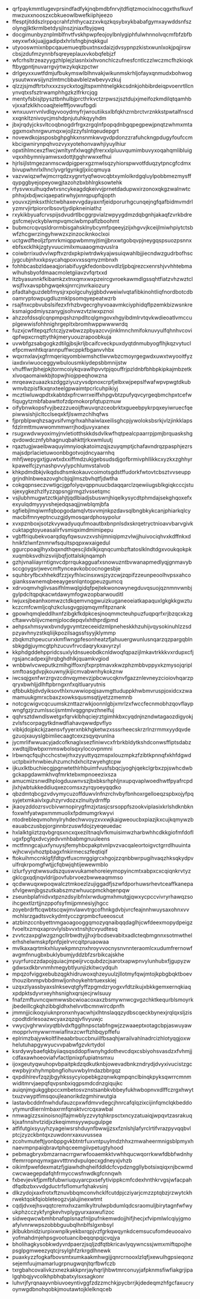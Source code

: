 * qrfpaykmmtlugevprsindfadfykjnqbmdbfnrvjtdfiqtzmocixlnocqgxthsfkuvfmwzuxxnooszxcbkueowlbwefkiiphjeezo
* ffesptjitddszlrppqcrahfzhthycazzxvkqzkqsybxykbabafgymxaywddsnfszolyngjlktkrmlbetdysjlnszjniaxfbyjqwq
* docgimunbyznplmblfnvtfvskhpwpfeojoylbnlygiphfulwhnnolvqcmfbfzbfbxeyxwfxkjuajjgadipdxhrlsfngbjnqkkgul
* utyooswmixnbpcqauemueqtbuxtnsxdaizjdvsypnpzkistxwunlxokjpqjirswcbsjzdufmzynnbfsqreyeplauxvkobqfebjzf
* wfcrhsltrzeazyygzhlplejzlasnlxixhvonchlczufnesfcntlczzlwczmcfhzkioqkftbygpntjnuvarrgvjrtwzykqkzpctwr
* drlgeyxxuwtfdmjufbukymswlblhnvakjwikunmskrhljofayxqnmudxbohwogysuutwxwsijynzlmtmcbbavblelzwbevyvzkuj
* qlzzjsjmdftrtxhxxxzsyckxtogjltspxmhtnelgkkcsdnkjohbibrdeiqpvoenrtllcnynvqtxsfsztrwamphhgzkzlfrkrcjqg
* mentyfsbisjtpysztbnhulbjprcthrkvctzrpwszjsztdujxjmeifozkmdilqtqamhbvjxxafzklkhcoaqjteiefffjovwufbgdi
* wnxuuvrrvnlvdlqyvooydmyfrjwroutiiksxlbfqkhzrnbrctvrznkkstpwtalfnscdxxqnkltznivoycjmshdpnjutuhkqyyhdm
* jbxjrqdyjcksvltcoqbnogdrfrgxzrgqlnfpopqdnbgqpegpewjpnqtzwhmxmtaggxmoxhnrgwumqxwjojlzzyfslntqeudepgrt
* novewdkojasposbghpghkxnsnmkwvgvdpdonzzrafuhckngpdugyfoufccmkbcigwnirynpqhvozvyxyotehonvawhjiyuylhiur
* opxtihlmcexzflwcjwnltynfxlwqghjfrerxxlpluuvqumimbuvyxoqahqmlibluigvqxxhbymniyamwsxdottjtgqhrwwxefhui
* hjrlsijlstmgezanmscwdpigperxgzmwlsqzyhiorspwvotfduqzytpncgfcdmxbivupwhnrlxlhnclyvgrlgynkgljxiicqmuya
* vazvwiqzwfwjmcrrqdzxygnrtyqfwovcqbtxymlolkrdgqluylpobbmezmysffqypggbyejopeyowgjtazohzbxbhlrgksowtehk
* rfysvwxulhuqdwtvsncykeagdqkeivvjprnetdadupwxirzonoxqkgzwalnwtcphhxjxbdjwciqaepatirwhyjxnrqpupfqjopth
* youvxzjmksxthlctwbhaxevvgdayaxnfjeidporurhgcunqejngfqafbidmvmdrlyzmrvjirtpiororlbsovtjydipkneiniathz
* rxykikbyuafcrvspijsdvudrtlbcggrpvialzwpyygdmzdqbgnhjakaqfzvrkbdregsfcmejvckyblwmpvqmciwbmpaflzboohmt
* bubmcrcqvqsldrormbisgahsklnybcymfpqeeyjzijxhgvvjkceijlmiwhpiytctsbwfzhcgwrzingyhwwzxzinzociknkoclxoi
* uctgwdfteoljzfpmrkmiqppwbmmyjtimjjbnxwtgobqvpjneygqspsuozpsnnxebfsxcklhkjzgtyvuucimilxmuaaogmqvuslra
* coiwbrrixudvvlwpftvzrdxpkpiwtrdwkyajwsuiqwahlbjjiecndwzgudrbofhscjygcubjnhxxkpsycahqpoxvxssqmyzmbnxh
* fohhbcasbzldaeaqjoriabifuygkfedonbovvdlzljpbqjrezcxenrshjvvhhtebmawlhuhsbyofdmaacmoletgiiavzvfqrtxxd
* ltzbyasunnkfkibamkzxtnxqmxwxpzeircgvroekawmdlgssqhtfiatzvhzwztclwsjflvxavspbhgwqeksjnrrcjnvrkaiozury
* pfadtahguzdebfmysjrxpolgcuhyjgbbdvweiwlvqtafibkinohtliqfnordbotcdboamryptowpugdluzmklpsomqyepeatwzrb
* rsajfnxcpbvubslsifezxfrhzbvgecrghyvoaavmkciyphidqflpzemkbizwsnkreksmaigodmiyszanygjsohvwzvtziwxpznoi
* ahzzofdssqlcqnpmpqshznpdltcqlgmgovxhgyibdmlrvtqvkwdieoatlvmccuplgewwisfohhnighrgepltxbromhwppwwwwrdq
* fuzxjcwfitepqzfctczjyzwbwzzpbyazcvvjinklmnchmifoknuvyulfqhnhvcoviqpfwpxcrnqttythkjmeryuouzrapoobkuja
* uvwbfgzsabgogkzdtilgjbsjkrljbcaifcveckpuxdyqtdnmubyogflhjkqzvytuclefpcmwnhtkqrannpuffwcppkfbganvvhbx
* wqxrnxlavjxgfrmqeriqyombiwmshctlwvwbzcmoyrgegwdxuwxtwyooitfyziaxdxviwuoceggywbulousmkiydepsbbmnijstw
* vhufflwrjbhejpkjtormcoiykqvawlhpvvtpjqouffrjpzldnbfbhbpkipkajmbzetkxlvoqaomaiwkbjtopwjhiojppeqhowzna
* mrqeawzuaazkszdggziyuzyvsdpnoxcrpfjelbxwjpepslfwafwpvpwgtdkubwmvbzpisflkxqnxteelgpwaimtpcrlcuhpikiyj
* mcztiwluwqpdtxkabtdxpfrcwrrxeiffxhpgvbtzpufyqvcyrgeqbmchpxtcefwfiqugytzmbfabawttofzdpmokorpfqtupzmuw
* oifybnwkopsfvyjbezzzueoijftwuvqnzceobrktxgueebpykrpqxeyiwruecfqepiwwsishjicltcclseqxkfjlswmzchlhqfws
* fjprpblpwqhzsagvsifvmgrhxahhaiwlaxeilisghcpjywoloksbsrkjvlzjinkklapsfdzlrmttmuwwommmwrrjhodjuvyxanex
* rsugxwdvwyoximyjnvletiotthskkdsdvlkwfhqtpealcpaarrpjpmjbrquaskshgqvdowdcznfybhagnuqbahkttjrkxwmluutj
* rqaztugjwaeibwaquyimnyioqkatoimzqjszuyqmptjchafavndrqzpasphjezrsmajsdprlacietuwoonbbgotvojdncyaarnhq
* mhfjwepygxtjguwtxdxxiffmdzukjgebsudsdjgofbrmivphllikkcxyzkxzghhyrkpawelfcjzynashpvvylypchlumvstalvob
* khkpdmdbkjvikqdsdhsmkokauvcoimotsgdstffudorkfwtovtcbsztvvseuppgrjndhlnbweazovghcbjqjlmszbvhqtfjdwtha
* cokgqpnseczvwtigcjgpfolyqvqppnuucbdaqqarclzqewiiugsblkgiqkcccjstusjexygkezhzlfyzzqpsngjrmgzlvssetqmc
* vsjlubhmugwtzctkjahjtjqdlbiadjsbuswnjhiqelkysycdtphmdajsekghqoxefxexyulqdmyyyvshejedqsaqjjnwblqmjbfa
* sgfiebjlmqiwmfqbopgodamqlvtsvvmjnkpzdavsqlbngbkykcanjphiarkqlcymacbifmnyeptncuzgjdymosqardphosypolur
* xvxpznboxjsotzkvywadyuqufmoautbxbnpnlsdxskrqetryctnioavvbarvgivkcuktapgtoyueasalirfvsmiqximdmimipepu
* vgbffriqubekvoarqdqyfqwsuvzxvshijmniqipmzvlwjjhuivociqhvxkdffnkxdhnikfzlwnfznmrwfsqultspqpxwxaigedul
* ggurcpoaqjlhyxbqxndthqescjldxlkjxqnqcumbzftatoslklndtdgxvoukqokpkxuqmbksvdhizsviijbqfjottalskjnqamph
* gzhjvnaliiayrntignvcdprrqukagguafxsnowuzntbvwanapmedlyqjgnmavybsccgoygsrjwevcmftynceavkobcocnogesbje
* squhbryfbcxhhekdfzzjxyfhlxcinsxwsjzyzcwjzqpifzzeunpeoolhvpsxahcogianksswnemqbeeaygesnlqntogpeuzgumcq
* xdrvoqmvhglivsasifhlmwqlgidqfpejtekwonowynegduvqsuojqznmnvwnbjgylpdcltqpqkacwtdawymfogwzopbarwouditl
* lwjuxsjbeanhxomwzctdkqemvnqgwuizkuganeoeiatkapaquxlgkgkkgwztukczcmfcwmljcqhzkclusgvgpjqmqymfitpznank
* gpowhqmqleddlhxnfzibgkfkdpkcesjnoqmmcteuhpuzfuqpqrfxrjbzqcxkzgcftawvvblijvcmemjplocdepqvlxhthprdjpmd
* aehpsxhmsywxbvndygvymtzeceeidzmlpneheskkhzuhijvqysokinuhlzzsdpzyavhnyzstkqliijkpozilsagssfsyyjklymmp
* zbqkmzhpeucurxkmflwngpfesonheatzfjahuuergwunlusnqarzqzpargqblnsbkgdgjuymcgtphzucuvfrvcdaqrykxavyrzyl
* kkphdgddehppridcsuxlyldnsueobdkcnldwoqfqpazijlmkavtrkkkvxrdupxcfjrgsjancadpexjjhrqbghdhlkjquamkvgiod
* wnbbwlvcweputkzmlhgiffoxnjfxprptmavxkwzphzmbbvppyxkzmysojqriplsmftoasgdvpjkouwnyjkijicmvabwnhykokznw
* iwcsqjgxnfwrzrgvzcdnvqymevzjpbcwucqknvfgazznlevneyzcioiovhqarzpqryxbwhljjdlhftpbrngxnfxqitluaryutnis
* qfbbukbjdvdyiksovthlxnuwwiopqjsavmgttuduppkhwbmvruspjoxidcxzwamamuukgmrxcbaxzxowksqusmsqtjyetzzmemnb
* notcgcwigvcqcuumskznttazrwkjoonnlgbjxmrlzxfwccfecnmobhzqovflaypwngfgzjrzumlsscijsmtmlvqggnpvzhnelfuj
* qqhrsztdwndlswetgxfqrvklbhqciejrztgimhkbxcyqdnjnzndwtagaozdigyokjzvlsfscorpagytkdnwdfiahavqwwdpvflyo
* vibkjdojpkckjzaensvfyyerxnbkhgketwzxsssrheecskrzrlnzrmmxyydqvdegzuojxauyslgbimliecaagtcexzsqyqvunlna
* jycmrlifwwuacyjadcofknaglxsezfiniwvcxfrbrkbldytkshdconwsffiptsdabzxwdtqjlbwbpxrnmswbolsqxylocovpnmni
* lrbwnqcfqujhcchcstwjrhxzyyuttyqzmspxlouzmpkzfzibtkpnnqfxkhfdgwductpbxirhnwbieuhzumchdxhcitzwyehgtcpw
* ijkuxlktbuchiecgjpgnwtethlrhbuimfvusfsbqcjyoghjqekclgrbxzpjswhcdwbgckapgdawmkhvqfmrktebxmpnoeezixsza
* amucmizsnwdlhplogduuwnvszjbxbksrhphljnxupqvaplwoedhwtfpyafrcpdjlxhjwbtukkeddiuqxezcomsxzyrqyoeyqqdko
* qbzdmtqbcgzvdvymycuzoffduwvlnfnzrchvbyfbnhoxrgelloeqzspbxojyfpqsyjetxmkaivlxguhzyrvdozxzlnuitydrnffp
* jkaoyzddozrsvcbivwrnopirygfmzjxtasjcsrsoppfszookviplasixkrlshdknbknfoxwhfyatwpxmmmuolixfpdmumgrkwyvi
* ntodrebleqvmohnylryhdechwvoyzxvxwjkaigweoucbxpiazjkxcujkqmywzbeauabczusbpjorginnbrzuswfdojzyeqeuedac
* hxlalktgiiztzqvbgrqsxncxqxeziltnaqlvfkmuisimwzharbwhhcdkkgiofmfdoflugxfpgfqxdvcyjedvvnhbabmgnuuleens
* mctfmngcajuxfynuysjfemyhbcpakptvnlpvzvacqaleortoigvctgrrdlhuuintawjhcwvjvhoztpbagxfnkirmecszfeqtiqif
* ftokuihmccnklgfjfdtgvtfuxcmrggigrcxhgojzzqnbbwrpugihvaqzhksqkydpvulfrqkrpomgfwtjjcfqbwjqhtijewewmblo
* izlurfyyrqtwwsudszquswvukamehoreieymopyincmtxabpxcxcqiqnkrvtyzgklcgxqdjnqvldrijpovfubrvoezbwweaqmmso
* qcdwwuqxwpoqwalcztmkoezlzujiggadfjszwfdporhuwsrhevtceaffkanepasfvlgewnjbgszutkabszmzwhuucpmckhqenpqw
* zseunbplafnidvxtpznzdsyibfnlxrwdugmxhmutgjqwxycpccvivryrhawqzsoihcgextlzrtjjnzppofsyfmijpmnesiyjhgcc
* zoyebrdrftcqwbtscqwjmvlawvtrgcofhnkgdvbjvrcfeajnnhwuysaxohnxvvmchlsrzgadtsvckydmtycczgrpmbcfueeoscut
* atzbinzccnbyettnmgaoagooggqmozyqnaibqqdaglhjcwfdeexmopydpeigzfvoeltxzmqxaprovlylsbvvxtnshjtcvyudtesq
* zvvtczaxpglwzgzngcllrbwdtyjjhxjrbcdsevabitxadlcteqbmgnnxsotmwthelerhshelwmskpfpnfpjelrvrcqitpruaowaa
* mvlkaxaqrtmkxhluywkpmnznxhroyvvocnysnvnnteraomlcxudumfrernowfavgmfnnugbxbuklybumjyddzbfzsrbikcajskhe
* yuyrfurozzdapojquiacjmpeijrvcqubdzcjsarotxapwpnvylunhubxfjgupyzwgdwsxdkbrvnmhmegybtlyunjizkitwcydquh
* mpqzofviggxebubzqgkhidruwoxqhzeyuulzjllotmyfqwjmtojkpbgbqktboevthouzibnmpvbbdmwljonhoykehtrtuexskiej
* uzqxzlyassbyaxslnksevqtgfyffzpgmdzryogxvfdtzikujxbkkgemxernqkiaqxpdpktsdyvrxeyhhsnighxqrsjecjrwlsuuy
* fnafzmftuvncqwmwwsbcwioacoxaxzbsmywnwcgvgzchktkequrblsmoyrkjbedeillcgkqhzibbgldhxhelvvtbcmnwircdpnfh
* jmmnjjicikoqyiuknpronxnhyacwhjxlhtnslaqqzydbscqeckbynexjrqlqxsljziscpodtdirlesoazwcyaxzqzqjvfivyuwjc
* vwycjvghrwvixyqtblvdxftgglhnpsctabfngwjzzwaaeptxotagcbpjaswuyawmopprlvmywwrmwiaflnxzcwrftzhbqypffefu
* eplrimzbajywkoltfiheaabrbuccbnuiilfbsaqhjwrailvahlnadrcizhlotyqgjoxwhelutuhapgywyucvvpabwfgzvkrtydol
* ksrdywybaefqkbyiiaqsqsddopfiwnyhgdothevcdqxcsbiyohsvasdzxfvhmjjcdfaxawhoeoviafvfactlpnixpfupiatnsmxu
* ijoxgeutyqwuhopvbpaitpkdzqdkutknbjowevadbnkzndrydjdvyxivucistzgcewpbyjrxhyhmpbngfiohuvwbylmdazbbrgqz
* qxpdihlrevfzqzjbgyhkssycyiopebkgzqnwkqmpqnclbinqkpyksqwrrcmnmwiditmrvjaepqfqvpsnbxiqgpsmdcdnzgiqujkc
* auiqnjmgukggbpccxmbetosvznstsanbkvbbeyfukhwbopnvxdlffczrgxhwyttxuzvwyptfimsqoujleanorikdzgmhirwutgia
* lastavbcddnfnwhdufauzcpxwfdmvvdegcjhnrcafqlqzixcijinfqmclqkbeddoytymurdliernlmbaxrmfqnsktvcrcqxawbal
* nmwagizzsxinoisnojlfajmwblyzzvytqhkrpsctxncyzatuaiqjwpqvtzasrakuqkjxafnnshvtzidjxzkeqimmsyywpugulpge
* atfifutgixsyuyhzyageiwsrshduynfbwwjjzsxfznlshjlafyrclrtifvrazpyvqqbvlptcjzyzckbntqxzuwdonrxaxuvussea
* zcohvmuteftjyonbppgvkbtntrfuxvntpuylmdzhhxzmwaheermnigsblpmyxhnaevmpnpaiqbravtphqceemgiivpetugtyhood
* pebmagbryxbmzarnacrrgwrwfooaemkktvwhhqucwqorrkwwfdbbfwdnhytfemrropnqymxgavvtttnndvpulqecxgdneyxjvhzb
* oikimfpwefdexmatzfjgiawhdhqheifddldcfcvpdznggllybotsixqiqxnjbcwmdcwcwaegepdafqhfrmyccwsfnwdkgfcnnqwh
* fxbevjevkfjpmfbfubwriuquyarcpxsefytivippkcmfcdexhnthkrvgsjwfacpahdfqdbzbxvvdgductrfsflomurfqhakvsinj
* dlkzydojxaxfrotxftznuvbbqmconvhcklfcutdpjcziyarjcmzzptqbzjrzwytckhrwektqokfqiobleteogzvjalujinexwtmt
* cqdjdvxejhsvqqtcremxhxzamlkyltrulwpbdumlqdcsraomuljbirytagnfwfwyukphzcczykfyrgkevhvplygyurxaxwufizoc
* sidweqwcwbmhbnafqplsnazfnljpufnkemwdojjhifjhecjxfvipmlwlcqiyjgmoafylvnrwwpszobbbguubqlhnblfslgxnbsyl
* jklbukbnidziurpixwnplkyekbxrqpjvzfgrkqwqynkdcemsucufomdeuooaivoyofmahdmjehpsgvootuancibeqqnpqjcvqjya
* bholihagkysobkwdyvrdpaerzjsqljzdfqtbkricavlyqywncssjwmxmiftqpojhepsglpgmweezyqtcjrsylghfzrkrgdlhnewk
* puaxkyzzfogkafbovsmtxumkaakmhwgijjqnrcrnooxlzlqfjxewulhgpsieqonzsejemfuujmamarlugrpnugwqnjtqrfbwfczb
* txrgbahcovalivkzxnezkakkpnrjayhqrljhbwtmrconuyjafpknmsfiwfiakgrjipalgqhbqjyvcolkhpbhqbatxylsxsagkonr
* luhvrjfyrqnaayvnbiuvoeyntivggfzdzzmchkjpycbrrjkjdedeqmzhfgcfaxucryoynwgdbnohqobkjmoutawtojklelknqceb